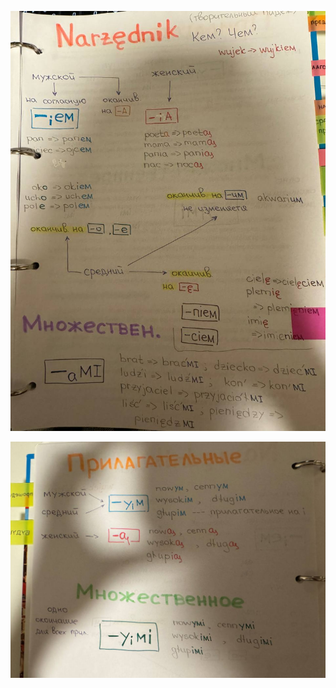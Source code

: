 
![telegram-cloud-photo-size-2-5471889804162618159-y](../../_Attachments/telegram-cloud-photo-size-2-5471889804162618159-y.jpg)

![telegram-cloud-photo-size-2-5471889804162618158-y](../../_Attachments/telegram-cloud-photo-size-2-5471889804162618158-y.jpg)